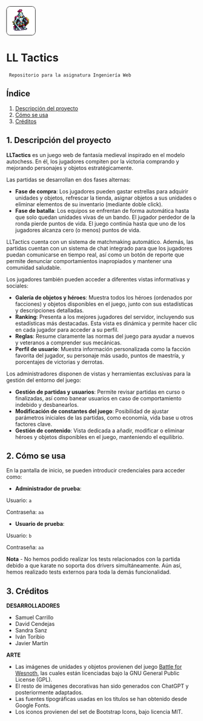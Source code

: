 
<img src="src/main/resources/static/img/logo.png" alt="Logo de avión" width="75" style="border: 1px solid black; border-radius: 10px;"/>

# LL Tactics

<code> Repositorio para la asignatura Ingeniería Web </code>

## Índice

1. [Descripción del proyecto](#1-descripción-del-proyecto)
2. [Cómo se usa](#2-cómo-se-usa)
3. [Créditos](#3-créditos)

## 1. Descripción del proyecto

**LLTactics** es un juego web de fantasía medieval inspirado en el modelo autochess. En él, los jugadores compiten por la victoria comprando y mejorando personajes y objetos estratégicamente.

Las partidas se desarrollan en dos fases alternas:

- **Fase de compra**: Los jugadores pueden gastar estrellas para adquirir unidades y objetos, refrescar la tienda, asignar objetos a sus unidades o eliminar elementos de su inventario (mediante doble click).
- **Fase de batalla**: Los equipos se enfrentan de forma automática hasta que solo quedan unidades vivas de un bando. El jugador perdedor de la ronda pierde puntos de vida. El juego continúa hasta que uno de los jugadores alcanza cero (o menos) puntos de vida.

LLTactics cuenta con un sistema de matchmaking automático. Además, las partidas cuentan con un sistema de chat integrado para que los jugadores puedan comunicarse en tiempo real, así como un botón de reporte que permite denunciar comportamientos inapropiados y mantener una comunidad saludable.

Los jugadores también pueden acceder a diferentes vistas informativas y sociales:

- **Galería de objetos y héroes**: Muestra todos los héroes (ordenados por facciones) y objetos disponibles en el juego, junto con sus estadísticas y descripciones detalladas.
- **Ranking**: Presenta a los mejores jugadores del servidor, incluyendo sus estadísticas más destacadas. Esta vista es dinámica y permite hacer clic en cada jugador para acceder a su perfil.
- **Reglas**: Resume claramente las normas del juego para ayudar a nuevos y veteranos a comprender sus mecánicas.
- **Perfil de usuario**: Muestra información personalizada como la facción favorita del jugador, su personaje más usado, puntos de maestría, y porcentajes de victorias y derrotas.

Los administradores disponen de vistas y herramientas exclusivas para la gestión del entorno del juego:

- **Gestión de partidas y usuarios**: Permite revisar  partidas en curso o finalizadas, así como banear usuarios en caso de comportamiento indebido y desbanearlos.
- **Modificación de constantes del juego**: Posibilidad de ajustar parámetros iniciales de las partidas, como economía, vida base u otros factores clave.
- **Gestión de contenido**: Vista dedicada a añadir, modificar o eliminar héroes y objetos disponibles en el juego, manteniendo el equilibrio.



## 2. Cómo se usa

En la pantalla de inicio, se pueden introducir credenciales para acceder como:

- **Administrador de prueba**:

Usuario: <code>a</code>

Contraseña: <code>aa</code>

- **Usuario de prueba**:

Usuario: <code>b</code>

Contraseña: <code>aa</code>

**Nota** - No hemos podido realizar los tests relacionados con la partida debido a que karate no soporta dos drivers simultáneamente. Aún así, hemos realizado tests externos para toda la demás funcionalidad.


## 3. Créditos

**DESARROLLADORES**

- Samuel Carrillo
- David Cendejas
- Sandra Sanz
- Iván Toribio
- Javier Martín

**ARTE**
- Las imágenes de unidades y objetos provienen del juego [Battle for Wesnoth](https://github.com/wesnoth/wesnoth/tree/master), las cuales están licenciadas bajo la GNU General Public License (GPL).
- El resto de imágenes decorativas han sido generados con ChatGPT y posteriormente adaptados.
- Las fuentes tipográficas usadas en los títulos se han obtenido desde Google Fonts.
- Los iconos provienen del set de Bootstrap Icons, bajo licencia MIT.
